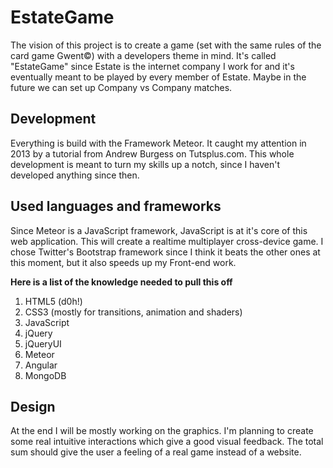 ﻿# EstateGame

The vision of this project is to create a game (set with the same rules of the card game Gwent&copy;) with a developers theme in mind.
It's called "EstateGame" since Estate is the internet company I work for and it's eventually meant to be played by every member of Estate.
Maybe in the future we can set up Company vs Company matches.
                                                    
Development
-----------
Everything is build with the Framework Meteor. It caught my attention in 2013 by a tutorial from Andrew Burgess on Tutsplus.com.
This whole development is meant to turn my skills up a notch, since I haven't developed anything since then. 

Used languages and frameworks
-----------------
Since Meteor is a JavaScript framework, JavaScript is at it's core of this web application. This will create a realtime multiplayer cross-device game. I chose Twitter's Bootstrap framework since I think it beats the other ones at this moment, but it also speeds up my Front-end work.

**Here is a list of the knowledge needed to pull this off**

1. HTML5 (d0h!)
2. CSS3 (mostly for transitions, animation and shaders)
3. JavaScript
4. jQuery
5. jQueryUI
6. Meteor
7. Angular
8. MongoDB
																	
Design
----
At the end I will be mostly working on the graphics. I'm planning to create some real intuitive interactions which give a good visual feedback. The total sum should give the user a feeling of a real game instead of a website.
